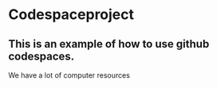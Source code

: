 # Codespaceproject

## This is an example of how to use github codespaces. 
We have a lot of computer resources 